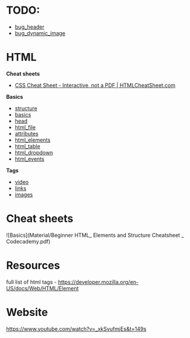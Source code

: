 
# TODO: 
* [bug_header](bug_header)
* [bug_dynamic_image](bug_dynamic_image)

# HTML
**Cheat sheets**
* [CSS Cheat Sheet - Interactive, not a PDF | HTMLCheatSheet.com](https://htmlcheatsheet.com/css/)

**Basics**
* [structure](structure)
* [basics](basic)
* [head](head)
* [html_file](html_file)
* [attributes](attributes)
* [html_elements](html_elements)
* [html_table](html_table)
* [html_dropdown](html_dropdown)
* [html_events](html_events)

**Tags**
* [video](video)
* [links](links)
* [images](images)



# Cheat sheets
![Basics](Material/Beginner HTML_ Elements and Structure Cheatsheet _ Codecademy.pdf)

# Resources
full list of html tags - https://developer.mozilla.org/en-US/docs/Web/HTML/Element

# Website
https://www.youtube.com/watch?v=_xkSvufmjEs&t=149s



